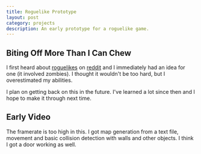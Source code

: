 ```yaml
---
title: Roguelike Prototype
layout: post
category: projects
description: An early prototype for a roguelike game.
---
```

## Biting Off More Than I Can Chew
I first heard about [roguelikes](http://en.wikipedia.org/wiki/Roguelike) on [reddit](http://reddit.com/r/roguelikes) and I immediately had an idea for one (it involved zombies). I thought it wouldn't be too hard, but I overestimated my abilities. 

I plan on getting back on this in the future. I've learned a lot since then and I hope to make it through next time. 

## Early Video
The framerate is too high in this. 
I got map generation from a text file, movement and basic collision detection with walls and other objects. I think I got a door working as well. 

<object width="582" height="290"><param name="movie" value="http://www.youtube.com/v/1ll-dxuuIPE?fs=1&amp;hl=en_US&amp;rel=0"></param><param name="allowFullScreen" value="true"></param><param name="allowscriptaccess" value="always"></param><embed src="http://www.youtube.com/v/1ll-dxuuIPE?fs=1&amp;hl=en_US&amp;rel=0" type="application/x-shockwave-flash" allowscriptaccess="always" allowfullscreen="true" width="582" height="290"></embed></object>

